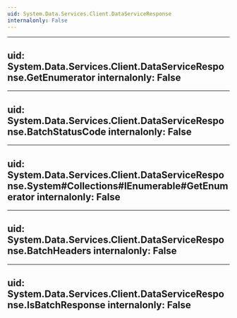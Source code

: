 ```yaml
---
uid: System.Data.Services.Client.DataServiceResponse
internalonly: False
---
```


---
uid: System.Data.Services.Client.DataServiceResponse.GetEnumerator
internalonly: False
---

---
uid: System.Data.Services.Client.DataServiceResponse.BatchStatusCode
internalonly: False
---

---
uid: System.Data.Services.Client.DataServiceResponse.System#Collections#IEnumerable#GetEnumerator
internalonly: False
---

---
uid: System.Data.Services.Client.DataServiceResponse.BatchHeaders
internalonly: False
---

---
uid: System.Data.Services.Client.DataServiceResponse.IsBatchResponse
internalonly: False
---
